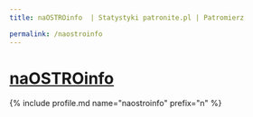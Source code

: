 ```yaml
---
title: naOSTROinfo  | Statystyki patronite.pl | Patromierz

permalink: /naostroinfo
---
```


# [naOSTROinfo ](https://patronite.pl/naostroinfo)

{% include profile.md name="naostroinfo" prefix="n" %}
